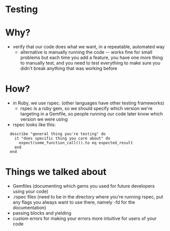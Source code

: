 Testing
=======

# Why?
  * verify that our code does what we want, in a repeatable, automated way
    * alternative is manually running the code -- works fine for small problems but each time you add a feature, you have one more thing to manually test, and you need to test everything to make sure you didn't break anything that was working before

# How?
  * in Ruby, we use rspec. (other languages have other testing frameworks)
    * rspec is a ruby gem, so we should specify which version we're targeting in a Gemfile, so people running our code later know which version we were using
  * rspec looks like this:
```
  describe "general thing you're testing" do
    it "does specific thing you care about" do
      expect(some_function_call()).to eq expected_result
    end
  end
```


# Things we talked about
* Gemfiles (documenting which gems you used for future developers using your code)
* .rspec files (need to be in the directory where you're running rspec, put any flags you always want to use there, namely -fd for the documentation)
* passing blocks and yielding
* custom errors for making your errors more intuitive for users of your code
